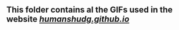 ## This folder contains al the GIFs used in the website ***[humanshudg.github.io](https://humanshudg.github.io/)***
